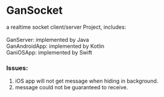 # GanSocket
a realtime socket client/server Project, includes:<br><br>
GanServer: implemented by Java<br>
GanAndroidApp: implemented by Kotlin<br>
GaniOSApp: implemented by Swift

### Issues:<br>
1. iOS app will not get message when hiding in background.
2. message could not be guaranteed to receive.
